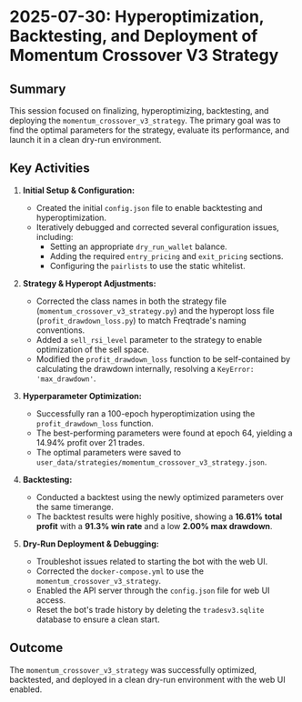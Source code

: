 # 2025-07-30: Hyperoptimization, Backtesting, and Deployment of Momentum Crossover V3 Strategy

## Summary

This session focused on finalizing, hyperoptimizing, backtesting, and deploying the `momentum_crossover_v3_strategy`. The primary goal was to find the optimal parameters for the strategy, evaluate its performance, and launch it in a clean dry-run environment.

## Key Activities

1.  **Initial Setup & Configuration:**
    *   Created the initial `config.json` file to enable backtesting and hyperoptimization.
    *   Iteratively debugged and corrected several configuration issues, including:
        *   Setting an appropriate `dry_run_wallet` balance.
        *   Adding the required `entry_pricing` and `exit_pricing` sections.
        *   Configuring the `pairlists` to use the static whitelist.

2.  **Strategy & Hyperopt Adjustments:**
    *   Corrected the class names in both the strategy file (`momentum_crossover_v3_strategy.py`) and the hyperopt loss file (`profit_drawdown_loss.py`) to match Freqtrade's naming conventions.
    *   Added a `sell_rsi_level` parameter to the strategy to enable optimization of the sell space.
    *   Modified the `profit_drawdown_loss` function to be self-contained by calculating the drawdown internally, resolving a `KeyError: 'max_drawdown'`.

3.  **Hyperparameter Optimization:**
    *   Successfully ran a 100-epoch hyperoptimization using the `profit_drawdown_loss` function.
    *   The best-performing parameters were found at epoch 64, yielding a 14.94% profit over 21 trades.
    *   The optimal parameters were saved to `user_data/strategies/momentum_crossover_v3_strategy.json`.

4.  **Backtesting:**
    *   Conducted a backtest using the newly optimized parameters over the same timerange.
    *   The backtest results were highly positive, showing a **16.61% total profit** with a **91.3% win rate** and a low **2.00% max drawdown**.

5.  **Dry-Run Deployment & Debugging:**
    *   Troubleshot issues related to starting the bot with the web UI.
    *   Corrected the `docker-compose.yml` to use the `momentum_crossover_v3_strategy`.
    *   Enabled the API server through the `config.json` file for web UI access.
    *   Reset the bot's trade history by deleting the `tradesv3.sqlite` database to ensure a clean start.

## Outcome

The `momentum_crossover_v3_strategy` was successfully optimized, backtested, and deployed in a clean dry-run environment with the web UI enabled.